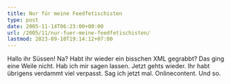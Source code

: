 ```yaml
---
title: Nur für meine Feedfetischisten
type: post
date: 2005-11-14T06:23:00+00:00
url: /2005/11/nur-fuer-meine-feedfetischisten/
lastmod: 2023-09-10T19:14:12+07:00
---
```

Hallo ihr Süssen! Na? Habt ihr wieder ein bisschen XML gegrabbt? Das ging eine Weile nicht. Hab ich mir sagen lassen. Jetzt gehts wieder. Ihr habt übrigens verdammt viel verpasst. Sag ich jetzt mal. Onlinecontent. Und so.
